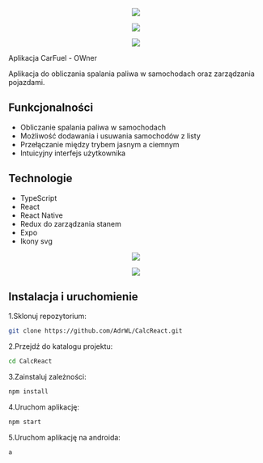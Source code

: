 <p align="center">
  <img src="https://github.com/user-attachments/assets/46531c1b-d027-4a7f-867d-85442c914e93" />
</p>

<p align="center">
  <img src="https://github.com/user-attachments/assets/905dcfb2-32c4-4c28-89cf-adeb6001b925" />
</p>

<p align="center">
  <img src="https://github.com/user-attachments/assets/c1cf13f9-3c27-4c59-8a14-a02ef80c814c" />
</p>

Aplikacja CarFuel - OWner

Aplikacja do obliczania spalania paliwa w samochodach oraz zarządzania pojazdami.

## Funkcjonalności

- Obliczanie spalania paliwa w samochodach
- Możliwość dodawania i usuwania samochodów z listy
- Przełączanie między trybem jasnym a ciemnym
- Intuicyjny interfejs użytkownika

## Technologie

- TypeScript
- React
- React Native
- Redux do zarządzania stanem
- Expo
- Ikony svg

<p align="center">
  <img src="https://github.com/user-attachments/assets/62d53ca5-3ae7-4b31-8a56-29f2b4a1c73e" />
</p>

<p align="center">
  <img src="https://github.com/user-attachments/assets/42d5dcce-753c-4166-8551-8bfef7a38bd2" />
</p>

  ## Instalacja i uruchomienie

1.Sklonuj repozytorium:

```bash
git clone https://github.com/AdrWL/CalcReact.git
```

2.Przejdź do katalogu projektu:

```bash
cd CalcReact
```

3.Zainstaluj zależności:

```bash
npm install
```

4.Uruchom aplikację:

```bash
npm start
```

5.Uruchom aplikację na androida:

```bash
a
```
